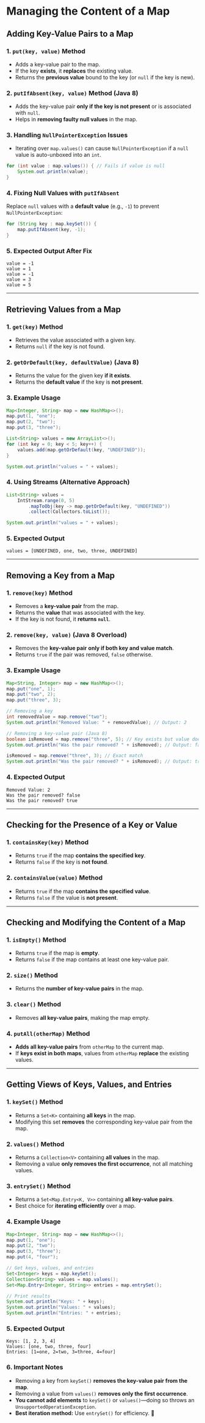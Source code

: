 # Managing the Content of a Map

## **Adding Key-Value Pairs to a Map**

### **1. `put(key, value)` Method**
- Adds a key-value pair to the map.
- If the key **exists**, it **replaces** the existing value.
- Returns the **previous value** bound to the key (or `null` if the key is new).

### **2. `putIfAbsent(key, value)` Method (Java 8)**
- Adds the key-value pair **only if the key is not present** or is associated with `null`.
- Helps in **removing faulty null values** in the map.

### **3. Handling `NullPointerException` Issues**
- Iterating over `map.values()` can cause `NullPointerException` if a `null` value is auto-unboxed into an `int`.
  
```java
for (int value : map.values()) { // Fails if value is null
    System.out.println(value);
}
```

### **4. Fixing Null Values with `putIfAbsent`**
Replace `null` values with a **default value** (e.g., `-1`) to prevent `NullPointerException`:

```java
for (String key : map.keySet()) {
    map.putIfAbsent(key, -1);
}
```

### **5. Expected Output After Fix**
```
value = -1
value = 1
value = -1
value = 3
value = 5
```

---
## **Retrieving Values from a Map**

### **1. `get(key)` Method**
- Retrieves the value associated with a given key.
- Returns `null` if the key is not found.

### **2. `getOrDefault(key, defaultValue)` (Java 8)**
- Returns the value for the given key **if it exists**.
- Returns the **default value** if the key is **not present**.

### **3. Example Usage**
```java
Map<Integer, String> map = new HashMap<>();
map.put(1, "one");
map.put(2, "two");
map.put(3, "three");

List<String> values = new ArrayList<>();
for (int key = 0; key < 5; key++) {
    values.add(map.getOrDefault(key, "UNDEFINED"));
}

System.out.println("values = " + values);
```

### **4. Using Streams (Alternative Approach)**
```java
List<String> values =
    IntStream.range(0, 5)
        .mapToObj(key -> map.getOrDefault(key, "UNDEFINED"))
        .collect(Collectors.toList());

System.out.println("values = " + values);
```

### **5. Expected Output**
```
values = [UNDEFINED, one, two, three, UNDEFINED]
```

---
## **Removing a Key from a Map**

### **1. `remove(key)` Method**
- Removes a **key-value pair** from the map.
- Returns the **value** that was associated with the key.
- If the key is not found, it **returns `null`**.

### **2. `remove(key, value)` (Java 8 Overload)**
- Removes the **key-value pair** **only if both key and value match**.
- Returns `true` if the pair was removed, `false` otherwise.

### **3. Example Usage**
```java
Map<String, Integer> map = new HashMap<>();
map.put("one", 1);
map.put("two", 2);
map.put("three", 3);

// Removing a key
int removedValue = map.remove("two");
System.out.println("Removed Value: " + removedValue); // Output: 2

// Removing a key-value pair (Java 8)
boolean isRemoved = map.remove("three", 5); // Key exists but value doesn't match
System.out.println("Was the pair removed? " + isRemoved); // Output: false

isRemoved = map.remove("three", 3); // Exact match
System.out.println("Was the pair removed? " + isRemoved); // Output: true
```

### **4. Expected Output**
```
Removed Value: 2
Was the pair removed? false
Was the pair removed? true
```

---
## **Checking for the Presence of a Key or Value**

### **1. `containsKey(key)` Method**
- Returns `true` if the map **contains the specified key**.
- Returns `false` if the key is **not found**.

### **2. `containsValue(value)` Method**
- Returns `true` if the map **contains the specified value**.
- Returns `false` if the value is **not present**.

---
## **Checking and Modifying the Content of a Map**

### **1. `isEmpty()` Method**
- Returns `true` if the map is **empty**.
- Returns `false` if the map contains at least one key-value pair.

### **2. `size()` Method**
- Returns the **number of key-value pairs** in the map.

### **3. `clear()` Method**
- Removes **all key-value pairs**, making the map empty.

### **4. `putAll(otherMap)` Method**
- **Adds all key-value pairs** from `otherMap` to the current map.
- If **keys exist in both maps**, values from `otherMap` **replace** the existing values.

---
## **Getting Views of Keys, Values, and Entries**

### **1. `keySet()` Method**
- Returns a `Set<K>` containing **all keys** in the map.
- Modifying this set **removes** the corresponding key-value pair from the map.

### **2. `values()` Method**
- Returns a `Collection<V>` containing **all values** in the map.
- Removing a value **only removes the first occurrence**, not all matching values.

### **3. `entrySet()` Method**
- Returns a `Set<Map.Entry<K, V>>` containing **all key-value pairs**.
- Best choice for **iterating efficiently** over a map.

### **4. Example Usage**
```java
Map<Integer, String> map = new HashMap<>();
map.put(1, "one");
map.put(2, "two");
map.put(3, "three");
map.put(4, "four");

// Get keys, values, and entries
Set<Integer> keys = map.keySet();
Collection<String> values = map.values();
Set<Map.Entry<Integer, String>> entries = map.entrySet();

// Print results
System.out.println("Keys: " + keys);
System.out.println("Values: " + values);
System.out.println("Entries: " + entries);
```

### **5. Expected Output**
```
Keys: [1, 2, 3, 4]  
Values: [one, two, three, four]  
Entries: [1=one, 2=two, 3=three, 4=four]  
```

### **6. Important Notes**
- Removing a key from `keySet()` **removes the key-value pair from the map**.
- Removing a value from `values()` **removes only the first occurrence**.
- **You cannot add elements** to `keySet()` or `values()`—doing so throws an `UnsupportedOperationException`.
- **Best iteration method:** Use `entrySet()` for efficiency. 🚀


